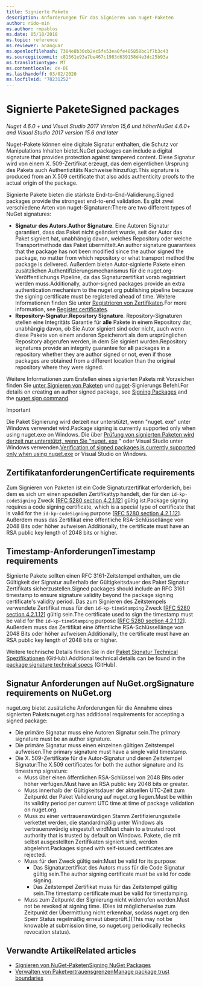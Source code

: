 ```yaml
---
title: Signierte Pakete
description: Anforderungen für das Signieren von nuget-Paketen
author: rido-min
ms.author: rmpablos
ms.date: 05/18/2018
ms.topic: reference
ms.reviewer: ananguar
ms.openlocfilehash: 7384e8b30cb2ec5fe53ea0fe485858bc1f7b3c43
ms.sourcegitcommit: c81561e93a7be467c1983d639158d4e3dc25b93a
ms.translationtype: MT
ms.contentlocale: de-DE
ms.lasthandoff: 03/02/2020
ms.locfileid: "78231252"
---
```

# <a name="signed-packages"></a><span data-ttu-id="84a43-103">Signierte Pakete</span><span class="sxs-lookup"><span data-stu-id="84a43-103">Signed packages</span></span>

<span data-ttu-id="84a43-104">*Nuget 4.6.0 + und Visual Studio 2017 Version 15,6 und höher*</span><span class="sxs-lookup"><span data-stu-id="84a43-104">*NuGet 4.6.0+ and Visual Studio 2017 version 15.6 and later*</span></span>

<span data-ttu-id="84a43-105">Nuget-Pakete können eine digitale Signatur enthalten, die Schutz vor Manipulations Inhalten bietet.</span><span class="sxs-lookup"><span data-stu-id="84a43-105">NuGet packages can include a digital signature that provides protection against tampered content.</span></span> <span data-ttu-id="84a43-106">Diese Signatur wird von einem X. 509-Zertifikat erzeugt, das dem eigentlichen Ursprung des Pakets auch Authentizitäts Nachweise hinzufügt.</span><span class="sxs-lookup"><span data-stu-id="84a43-106">This signature is produced from an X.509 certificate that also adds authenticity proofs to the actual origin of the package.</span></span>

<span data-ttu-id="84a43-107">Signierte Pakete bieten die stärkste End-to-End-Validierung.</span><span class="sxs-lookup"><span data-stu-id="84a43-107">Signed packages provide the strongest end-to-end validation.</span></span> <span data-ttu-id="84a43-108">Es gibt zwei verschiedene Arten von nuget-Signaturen:</span><span class="sxs-lookup"><span data-stu-id="84a43-108">There are two different types of NuGet signatures:</span></span>
- <span data-ttu-id="84a43-109">**Signatur des Autors**.</span><span class="sxs-lookup"><span data-stu-id="84a43-109">**Author Signature**.</span></span> <span data-ttu-id="84a43-110">Eine Autoren Signatur garantiert, dass das Paket nicht geändert wurde, seit der Autor das Paket signiert hat, unabhängig davon, welches Repository oder welche Transportmethode das Paket übermittelt.</span><span class="sxs-lookup"><span data-stu-id="84a43-110">An author signature guarantees that the package has not been modified since the author signed the package, no matter from which repository or what transport method the package is delivered.</span></span> <span data-ttu-id="84a43-111">Außerdem bieten Autor-signierte Pakete einen zusätzlichen Authentifizierungsmechanismus für die nuget.org-Veröffentlichungs Pipeline, da das Signaturzertifikat vorab registriert werden muss.</span><span class="sxs-lookup"><span data-stu-id="84a43-111">Additionally, author-signed packages provide an extra authentication mechanism to the nuget.org publishing pipeline because the signing certificate must be registered ahead of time.</span></span> <span data-ttu-id="84a43-112">Weitere Informationen finden Sie unter [Registrieren von Zertifikaten](#signature-requirements-on-nugetorg).</span><span class="sxs-lookup"><span data-stu-id="84a43-112">For more information, see [Register certificates](#signature-requirements-on-nugetorg).</span></span>
- <span data-ttu-id="84a43-113">**Repository-Signatur**.</span><span class="sxs-lookup"><span data-stu-id="84a43-113">**Repository Signature**.</span></span> <span data-ttu-id="84a43-114">Repository-Signaturen stellen eine Integritäts Garantie für **alle** Pakete in einem Repository dar, unabhängig davon, ob Sie Autor signiert sind oder nicht, auch wenn diese Pakete von einem anderen Speicherort als dem ursprünglichen Repository abgerufen werden, in dem Sie signiert wurden.</span><span class="sxs-lookup"><span data-stu-id="84a43-114">Repository signatures provide an integrity guarantee for **all** packages in a repository whether they are author signed or not, even if those packages are obtained from a different location than the original repository where they were signed.</span></span>   

<span data-ttu-id="84a43-115">Weitere Informationen zum Erstellen eines signierten Pakets mit Vorzeichen finden Sie [unter Signieren von Paketen](../create-packages/Sign-a-package.md) und [nuget](../reference/cli-reference/cli-ref-sign.md)-Signierungs Befehl.</span><span class="sxs-lookup"><span data-stu-id="84a43-115">For details on creating an author signed package, see [Signing Packages](../create-packages/Sign-a-package.md) and the [nuget sign command](../reference/cli-reference/cli-ref-sign.md).</span></span>

> [!Important]
> <span data-ttu-id="84a43-116">Die Paket Signierung wird derzeit nur unterstützt, wenn "nuget. exe" unter Windows verwendet wird.</span><span class="sxs-lookup"><span data-stu-id="84a43-116">Package signing is currently supported only when using nuget.exe on Windows.</span></span> <span data-ttu-id="84a43-117">Die über [Prüfung von signierten Paketen wird derzeit nur unterstützt, wenn Sie "nuget. exe](../reference/cli-reference/cli-ref-verify.md) " oder Visual Studio unter Windows verwenden.</span><span class="sxs-lookup"><span data-stu-id="84a43-117">[Verification of signed packages is currently supported only when using nuget.exe](../reference/cli-reference/cli-ref-verify.md) or Visual Studio on Windows.</span></span>

## <a name="certificate-requirements"></a><span data-ttu-id="84a43-118">Zertifikatanforderungen</span><span class="sxs-lookup"><span data-stu-id="84a43-118">Certificate requirements</span></span>

<span data-ttu-id="84a43-119">Zum Signieren von Paketen ist ein Code Signaturzertifikat erforderlich, bei dem es sich um einen speziellen Zertifikattyp handelt, der für den `id-kp-codeSigning` Zweck [[RFC 5280 section 4.2.1.12](https://tools.ietf.org/html/rfc5280#section-4.2.1.12)] gültig ist.</span><span class="sxs-lookup"><span data-stu-id="84a43-119">Package signing requires a code signing certificate, which is a special type of certificate that is valid for the `id-kp-codeSigning` purpose [[RFC 5280 section 4.2.1.12](https://tools.ietf.org/html/rfc5280#section-4.2.1.12)].</span></span> <span data-ttu-id="84a43-120">Außerdem muss das Zertifikat eine öffentliche RSA-Schlüssellänge von 2048 Bits oder höher aufweisen.</span><span class="sxs-lookup"><span data-stu-id="84a43-120">Additionally, the certificate must have an RSA public key length of 2048 bits or higher.</span></span>

## <a name="timestamp-requirements"></a><span data-ttu-id="84a43-121">Timestamp-Anforderungen</span><span class="sxs-lookup"><span data-stu-id="84a43-121">Timestamp requirements</span></span>

<span data-ttu-id="84a43-122">Signierte Pakete sollten einen RFC 3161-Zeitstempel enthalten, um die Gültigkeit der Signatur außerhalb der Gültigkeitsdauer des Paket Signatur Zertifikats sicherzustellen.</span><span class="sxs-lookup"><span data-stu-id="84a43-122">Signed packages should include an RFC 3161 timestamp to ensure signature validity beyond the package signing certificate's validity period.</span></span> <span data-ttu-id="84a43-123">Das zum Signieren des Zeitstempels verwendete Zertifikat muss für den `id-kp-timeStamping` Zweck [[RFC 5280 section 4.2.1.12](https://tools.ietf.org/html/rfc5280#section-4.2.1.12)] gültig sein.</span><span class="sxs-lookup"><span data-stu-id="84a43-123">The certificate used to sign the timestamp must be valid for the `id-kp-timeStamping` purpose [[RFC 5280 section 4.2.1.12](https://tools.ietf.org/html/rfc5280#section-4.2.1.12)].</span></span> <span data-ttu-id="84a43-124">Außerdem muss das Zertifikat eine öffentliche RSA-Schlüssellänge von 2048 Bits oder höher aufweisen.</span><span class="sxs-lookup"><span data-stu-id="84a43-124">Additionally, the certificate must have an RSA public key length of 2048 bits or higher.</span></span>

<span data-ttu-id="84a43-125">Weitere technische Details finden Sie in der [Paket Signatur Technical Spezifikationen](https://github.com/NuGet/Home/wiki/Package-Signatures-Technical-Details) (GitHub).</span><span class="sxs-lookup"><span data-stu-id="84a43-125">Additional technical details can be found in the [package signature technical specs](https://github.com/NuGet/Home/wiki/Package-Signatures-Technical-Details) (GitHub).</span></span>

## <a name="signature-requirements-on-nugetorg"></a><span data-ttu-id="84a43-126">Signatur Anforderungen auf NuGet.org</span><span class="sxs-lookup"><span data-stu-id="84a43-126">Signature requirements on NuGet.org</span></span>

<span data-ttu-id="84a43-127">nuget.org bietet zusätzliche Anforderungen für die Annahme eines signierten Pakets:</span><span class="sxs-lookup"><span data-stu-id="84a43-127">nuget.org has additional requirements for accepting a signed package:</span></span>

- <span data-ttu-id="84a43-128">Die primäre Signatur muss eine Autoren Signatur sein.</span><span class="sxs-lookup"><span data-stu-id="84a43-128">The primary signature must be an author signature.</span></span>
- <span data-ttu-id="84a43-129">Die primäre Signatur muss einen einzelnen gültigen Zeitstempel aufweisen.</span><span class="sxs-lookup"><span data-stu-id="84a43-129">The primary signature must have a single valid timestamp.</span></span>
- <span data-ttu-id="84a43-130">Die X. 509-Zertifikate für die Autor-Signatur und deren Zeitstempel Signatur:</span><span class="sxs-lookup"><span data-stu-id="84a43-130">The X.509 certificates for both the author signature and its timestamp signature:</span></span>
  - <span data-ttu-id="84a43-131">Muss über einen öffentlichen RSA-Schlüssel von 2048 Bits oder höher verfügen.</span><span class="sxs-lookup"><span data-stu-id="84a43-131">Must have an RSA public key 2048 bits or greater.</span></span>
  - <span data-ttu-id="84a43-132">Muss innerhalb der Gültigkeitsdauer der aktuellen UTC-Zeit zum Zeitpunkt der Paket Validierung auf nuget.org liegen.</span><span class="sxs-lookup"><span data-stu-id="84a43-132">Must be within its validity period per current UTC time at time of package validation on nuget.org.</span></span>
  - <span data-ttu-id="84a43-133">Muss zu einer vertrauenswürdigen Stamm Zertifizierungsstelle verkettet werden, die standardmäßig unter Windows als vertrauenswürdig eingestuft wird</span><span class="sxs-lookup"><span data-stu-id="84a43-133">Must chain to a trusted root authority that is trusted by default on Windows.</span></span> <span data-ttu-id="84a43-134">Pakete, die mit selbst ausgestellten Zertifikaten signiert sind, werden abgelehnt.</span><span class="sxs-lookup"><span data-stu-id="84a43-134">Packages signed with self-issued certificates are rejected.</span></span>
  - <span data-ttu-id="84a43-135">Muss für den Zweck gültig sein:</span><span class="sxs-lookup"><span data-stu-id="84a43-135">Must be valid for its purpose:</span></span> 
    - <span data-ttu-id="84a43-136">Das Signaturzertifikat des Autors muss für die Code Signatur gültig sein.</span><span class="sxs-lookup"><span data-stu-id="84a43-136">The author signing certificate must be valid for code signing.</span></span>
    - <span data-ttu-id="84a43-137">Das Zeitstempel Zertifikat muss für das Zeitstempel gültig sein.</span><span class="sxs-lookup"><span data-stu-id="84a43-137">The timestamp certificate must be valid for timestamping.</span></span>
  - <span data-ttu-id="84a43-138">Muss zum Zeitpunkt der Signierung nicht widerrufen werden.</span><span class="sxs-lookup"><span data-stu-id="84a43-138">Must not be revoked at signing time.</span></span> <span data-ttu-id="84a43-139">(Dies ist möglicherweise zum Zeitpunkt der Übermittlung nicht erkennbar, sodass nuget.org den Sperr Status regelmäßig erneut überprüft.)</span><span class="sxs-lookup"><span data-stu-id="84a43-139">(This may not be knowable at submission time, so nuget.org periodically rechecks revocation status).</span></span>
  
  
## <a name="related-articles"></a><span data-ttu-id="84a43-140">Verwandte Artikel</span><span class="sxs-lookup"><span data-stu-id="84a43-140">Related articles</span></span>

- [<span data-ttu-id="84a43-141">Signieren von NuGet-Paketen</span><span class="sxs-lookup"><span data-stu-id="84a43-141">Signing NuGet Packages</span></span>](../create-packages/Sign-a-Package.md)
- [<span data-ttu-id="84a43-142">Verwalten von Paketvertrauensgrenzen</span><span class="sxs-lookup"><span data-stu-id="84a43-142">Manage package trust boundaries</span></span>](../consume-packages/installing-signed-packages.md)
